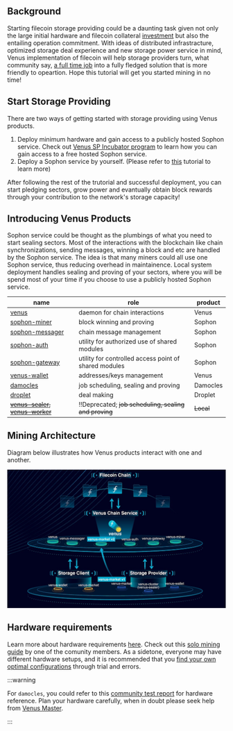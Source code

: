 ## Background

Starting filecoin storage providing could be a daunting task given not only the large initial hardware and filecoin collateral [investment](https://filscan.io/calculator) but also the entailing operation commitment. With ideas of distributed infrastracture, optimized storage deal experience and new storage power service in mind, Venus implementation of filecoin will help storage providers turn, what community say, [a full time job](https://filecoinproject.slack.com/archives/CEGN061C5/p1610810730117900?thread_ts=1610809298.116800&cid=CEGN061C5) into a fully fledged solution that is more friendly to opeartion. Hope this tutorial will get you started mining in no time! 

## Start Storage Providing 

There are two ways of getting started with storage providing using Venus products. 

1. Deploy minimum hardware and gain access to a publicly hosted Sophon service. Check out [Venus SP Incubator program](https://venushub.io/incubator/) to learn how you can gain access to a free hosted Sophon service.<!--(Checkout venus incubation center page to learn more on how you can get an account setup!)-->
2. Deploy a Sophon service by yourself. (Please refer to [this](deploy-a-cs.md) tutorial to learn more)

After following the rest of the trutorial and successful deployment, you can start pledging sectors, grow power and evantually obtain block rewards through your contribution to the network's storage capacity!

## Introducing Venus Products

Sophon service could be thought as the plumbings of what you need to start sealing sectors. Most of the interactions with the blockchain like chain synchronizations, sending messages, winning a block and etc are handled by the Sophon service. The idea is that many miners could all use one Sophon service, thus reducing overhead in maintainence. Local system deployment handles sealing and proving of your sectors, where you will be spend most of your time if you choose to use a publicly hosted Sophon service. 

| name                                                         | role                                                  | product |
| ---------- | ------------ | ------------------ |
| [venus](https://github.com/filecoin-project/venus)           | daemon for chain interactions                         | Venus             |
| [sophon-miner](https://github.com/ipfs-force-community/sophon-miner) | block winning and proving                             | Sophon             |
| [sophon-messager](https://github.com/ipfs-force-community/sophon-messager) | chain message management                              | Sophon             |
| [sophon-auth](https://github.com/ipfs-force-community/sophon-auth) | utility for authorized use of shared modules          | Sophon             |
| [sophon-gateway](https://github.com/ipfs-force-community/sophon-gateway) | utility for controlled access point of shared modules | Sophon             |
| [venus-wallet](https://github.com/filecoin-project/venus-wallet) | addresses/keys management                             | Venus |
| [damocles](https://github.com/ipfs-force-community/damocles) | job scheduling, sealing and proving                   | Damocles        |
| [droplet](https://github.com/ipfs-force-community/droplet) | deal making  | Droplet |
| ~~[venus-sealer](https://github.com/filecoin-project/venus-sealer), [venus-worker](https://github.com/filecoin-project/venus-sealer)~~ | ‼️Deprecated; ~~job scheduling, sealing and proving~~                   | ~~Local~~        |


## Mining Architecture

Diagram below illustrates how Venus products interact with one and another.

![venus-cluster](../.vuepress/public/venus-arch.png)

## Hardware requirements

Learn more about hardware requirements [here](https://docs.filecoin.io/mine/hardware-requirements/#general-hardware-requirements). Check out this [solo mining guide](https://medium.com/zeethio/filecoin-solo-mining-rig-a549e7fa230d) by one of the comunity members. As a sidetone, everyone may have different hardware setups, and it is recommended that you [find your own optimal configurations](#finding-optimal-configurations) through trial and errors. 

:::warning

For `damocles`, you could refer to this [community test report](https://github.com/filecoin-project/venus/discussions/4865) for hardware reference. Plan your hardware carefully, when in doubt please seek help from [Venus Master](https://filecoinproject.slack.com/archives/C028PCH8L31).

:::